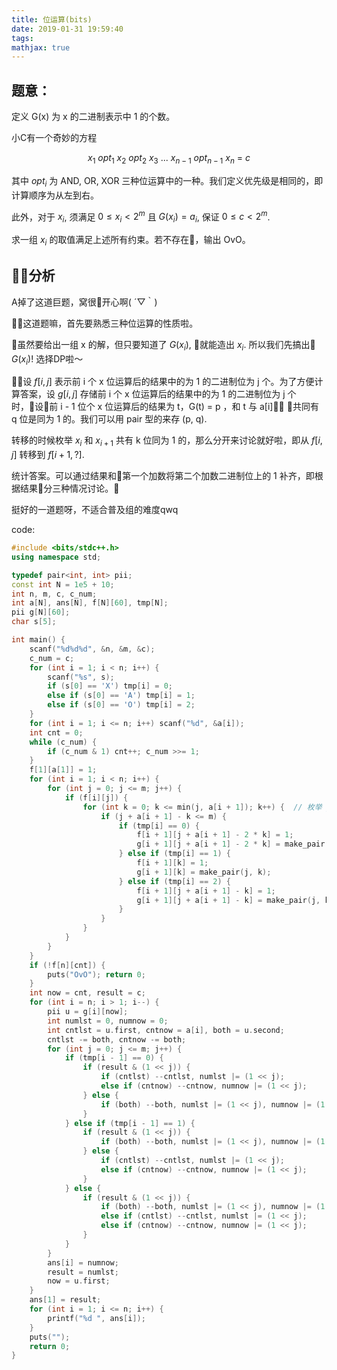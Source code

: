 ```yaml
---
title: 位运算(bits)
date: 2019-01-31 19:59:40
tags: 
mathjax: true
---
```


题意：
------
定义 G(x) 为 x 的二进制表示中 1 的个数。

小C有一个奇妙的方程

$$x_1\ opt_1\ x_2\ opt_2\ x_3\ ...\ x_{n - 1}\ opt_{n - 1}\ x_n\ =\ c$$

其中 $opt_i$ 为 AND, OR, XOR 三种位运算中的一种。我们定义优先级是相同的，即计算顺序为从左到右。

此外，对于 $x_i$, 须满足 $0 \leq x_i < 2^m$ 且 $G(x_i) = a_i$, 保证 $0 \leq c < 2^m$.

求一组 $x_i$ 的取值满足上述所有约束。若不存在，输出 OvO。

分析
-----

A掉了这道巨题，窝很开心啊( ´▽｀)

这道题嘛，首先要熟悉三种位运算的性质啦。

虽然要给出一组 x 的解，但只要知道了 $G(x_i)$, 就能造出 $x_i$. 所以我们先搞出 $G(x_i)$! 选择DP啦～

设 $f[i, j]$ 表示前 i 个 x 位运算后的结果中的为 1 的二进制位为 j 个。为了方便计算答案，设 $g[i, j]$ 存储前 i 个 x 位运算后的结果中的为 1 的二进制位为 j 个时，设前 i - 1 位个 x 位运算后的结果为 t，G(t) = p ，和 t 与 a[i] 共同有 q 位是同为 1 的。我们可以用 pair 型的来存 (p, q).

转移的时候枚举 $x_i$ 和 $x_{i + 1}$ 共有 k 位同为 1 的，那么分开来讨论就好啦，即从 $f[i, j]$ 转移到 $f[i + 1, ?]$.

统计答案。可以通过结果和第一个加数将第二个加数二进制位上的 1 补齐，即根据结果分三种情况讨论。

挺好的一道题呀，不适合普及组的难度qwq

code:
``` c++
#include <bits/stdc++.h>
using namespace std;

typedef pair<int, int> pii;
const int N = 1e5 + 10;
int n, m, c, c_num;
int a[N], ans[N], f[N][60], tmp[N];
pii g[N][60];
char s[5];

int main() {
    scanf("%d%d%d", &n, &m, &c);
    c_num = c;
    for (int i = 1; i < n; i++) {
        scanf("%s", s);
        if (s[0] == 'X') tmp[i] = 0;
        else if (s[0] == 'A') tmp[i] = 1;
        else if (s[0] == 'O') tmp[i] = 2;
    }
    for (int i = 1; i <= n; i++) scanf("%d", &a[i]);
    int cnt = 0;
    while (c_num) {
        if (c_num & 1) cnt++; c_num >>= 1;
    }
    f[1][a[1]] = 1;
    for (int i = 1; i < n; i++) {
        for (int j = 0; j <= m; j++) {
            if (f[i][j]) {
                for (int k = 0; k <= min(j, a[i + 1]); k++) {  // 枚举 j 和 a[i + 1] 共同为 1 的位数（k）
                    if (j + a[i + 1] - k <= m) {
                        if (tmp[i] == 0) {
                            f[i + 1][j + a[i + 1] - 2 * k] = 1;
                            g[i + 1][j + a[i + 1] - 2 * k] = make_pair(j, k);
                        } else if (tmp[i] == 1) {
                            f[i + 1][k] = 1;
                            g[i + 1][k] = make_pair(j, k);
                        } else if (tmp[i] == 2) {
                            f[i + 1][j + a[i + 1] - k] = 1;
                            g[i + 1][j + a[i + 1] - k] = make_pair(j, k);
                        }
                    }
                }
            }
        }
    }
    if (!f[n][cnt]) {
        puts("OvO"); return 0;
    }
    int now = cnt, result = c;
    for (int i = n; i > 1; i--) {
        pii u = g[i][now];
        int numlst = 0, numnow = 0;
        int cntlst = u.first, cntnow = a[i], both = u.second;
        cntlst -= both, cntnow -= both;
        for (int j = 0; j <= m; j++) {
            if (tmp[i - 1] == 0) {
                if (result & (1 << j)) {
                    if (cntlst) --cntlst, numlst |= (1 << j);
                    else if (cntnow) --cntnow, numnow |= (1 << j);
                } else {
                    if (both) --both, numlst |= (1 << j), numnow |= (1 << j);
                }
            } else if (tmp[i - 1] == 1) {
                if (result & (1 << j)) {
                    if (both) --both, numlst |= (1 << j), numnow |= (1 << j);
                } else {
                    if (cntlst) --cntlst, numlst |= (1 << j);
                    else if (cntnow) --cntnow, numnow |= (1 << j);
                }
            } else {
                if (result & (1 << j)) {
                    if (both) --both, numlst |= (1 << j), numnow |= (1 << j);
                    else if (cntlst) --cntlst, numlst |= (1 << j);
                    else if (cntnow) --cntnow, numnow |= (1 << j);
                }
            }
        }
        ans[i] = numnow;
        result = numlst;
        now = u.first;
    }
    ans[1] = result;
    for (int i = 1; i <= n; i++) {
        printf("%d ", ans[i]);
    }
    puts("");
    return 0;
}
```